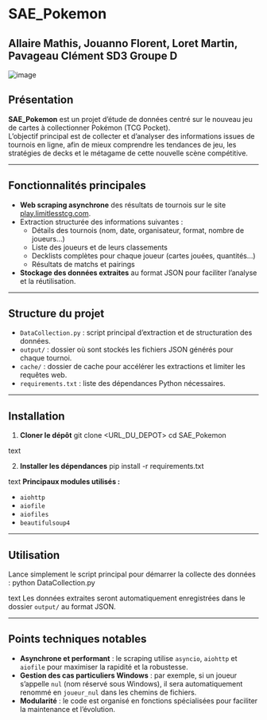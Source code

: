 # SAE_Pokemon 
## Allaire Mathis, Jouanno Florent, Loret Martin, Pavageau Clément SD3 Groupe D

![image](https://github.com/user-attachments/assets/24f64275-78b6-4873-83cd-1cc67608d513)


## Présentation

**SAE_Pokemon** est un projet d’étude de données centré sur le nouveau jeu de cartes à collectionner Pokémon (TCG Pocket).  
L’objectif principal est de collecter et d’analyser des informations issues de tournois en ligne, afin de mieux comprendre les tendances de jeu, les stratégies de decks et le métagame de cette nouvelle scène compétitive.

---

## Fonctionnalités principales

- **Web scraping asynchrone** des résultats de tournois sur le site [play.limitlesstcg.com](https://play.limitlesstcg.com).
- Extraction structurée des informations suivantes :
  - Détails des tournois (nom, date, organisateur, format, nombre de joueurs…)
  - Liste des joueurs et de leurs classements
  - Decklists complètes pour chaque joueur (cartes jouées, quantités…)
  - Résultats de matchs et pairings
- **Stockage des données extraites** au format JSON pour faciliter l’analyse et la réutilisation.

---

## Structure du projet

- `DataCollection.py` : script principal d’extraction et de structuration des données.
- `output/` : dossier où sont stockés les fichiers JSON générés pour chaque tournoi.
- `cache/` : dossier de cache pour accélérer les extractions et limiter les requêtes web.
- `requirements.txt` : liste des dépendances Python nécessaires.

---

## Installation

1. **Cloner le dépôt**
git clone <URL_DU_DEPOT>
cd SAE_Pokemon

text

2. **Installer les dépendances**
pip install -r requirements.txt

text
**Principaux modules utilisés :**
- `aiohttp`
- `aiofile`
- `aiofiles`
- `beautifulsoup4`

---

## Utilisation

Lance simplement le script principal pour démarrer la collecte des données :
python DataCollection.py

text
Les données extraites seront automatiquement enregistrées dans le dossier `output/` au format JSON.

---

## Points techniques notables

- **Asynchrone et performant** : le scraping utilise `asyncio`, `aiohttp` et `aiofile` pour maximiser la rapidité et la robustesse.
- **Gestion des cas particuliers Windows** : par exemple, si un joueur s’appelle `nul` (nom réservé sous Windows), il sera automatiquement renommé en `joueur_nul` dans les chemins de fichiers.
- **Modularité** : le code est organisé en fonctions spécialisées pour faciliter la maintenance et l’évolution.
